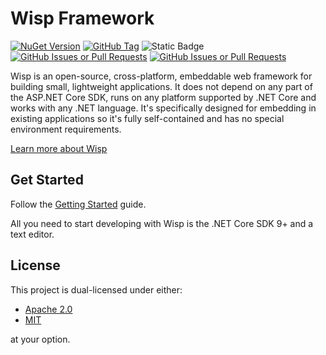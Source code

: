# Wisp Framework

[![NuGet Version](https://img.shields.io/nuget/v/Wisp.Framework.Core)](https://www.nuget.org/packages/Wisp.Framework.Core)
[![GitHub Tag](https://img.shields.io/github/v/tag/UTF-8x/Wisp)](https://github.com/utf-8x/wisp)
![Static Badge](https://img.shields.io/badge/license-MIT%2FApache2.0-green)
[![GitHub Issues or Pull Requests](https://img.shields.io/github/issues/UTF-8x/Wisp)](https://github.com/utf-8x/wisp/issues)
[![GitHub Issues or Pull Requests](https://img.shields.io/github/issues-pr/UTF-8x/Wisp)](https://github.com/utf-8x/wisp/pulls)

Wisp is an open-source, cross-platform, embeddable web framework for building small, lightweight
applications. It does not depend on any part of the ASP.NET Core SDK, runs on any platform supported
by .NET Core and works with any .NET language. It's specifically designed for embedding in existing
applications so it's fully self-contained and has no special environment requirements.

[Learn more about Wisp](https://wisp.jakubsycha.com/)

## Get Started

Follow the [Getting Started](https://wisp.jakubsycha.com/docs/1-getting-started) guide.

All you need to start developing with Wisp is the .NET Core SDK 9+ and a text editor.

## License

This project is dual-licensed under either:

- [Apache 2.0](LICENSE-APACHE)
- [MIT](LICENSE-MIT)

at your option.